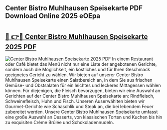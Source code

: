 ## Center Bistro Muhlhausen Speisekarte PDF Download Online 2025 eOEpa

# <h2><a href="http://gcaclf.nevu.top/?p=Center+Bistro+Muhlhausen+Speisekarte">🔗 👉🔴 Center Bistro Muhlhausen Speisekarte 2025 PDF</a></h2>

[![Center Bistro Muhlhausen Speisekarte 2025 PDF](https://i.imgur.com/dBaPXMq.png)](http://gcaclf.nevu.top/?p=Center+Bistro+Muhlhausen+Speisekarte)
In einem Restaurant oder Café bietet das Menü nicht nur eine Liste der angebotenen Gerichte, sondern auch die Möglichkeit, ein köstliches und für Ihren Geschmack geeignetes Gericht zu wählen. Wir bieten auf unserer Center Bistro Muhlhausen Speisekarte einen Salatbereich an, in dem Sie aus frischen Gemüse- und Obstsalaten für ein leichtes und leckeres Mittagessen wählen können. Für diejenigen, die Fleisch bevorzugen, bieten wir eine Auswahl an Gerichten auf der Center Bistro Muhlhausen Speisekarte an: Rindfleisch, Schweinefleisch, Huhn und Fisch. Unseren Auserwählten bieten wir Gourmet-Gerichte wie Schaschlik und Steak an, die bei lebendem Feuer zubereitet werden. Unsere Center Bistro Muhlhausen Speisekarte umfasst eine große Auswahl an Desserts, von klassischen Torten und Kuchen bis hin zu exquisiten Crème Brûlée und Schokoladennudeln.
